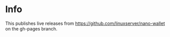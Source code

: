 # Info
This publishes live releases from https://github.com/linuxserver/nano-wallet on the gh-pages branch.
